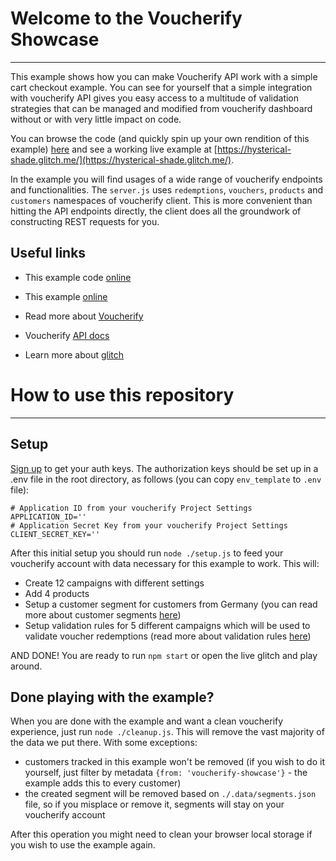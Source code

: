 # Welcome to the Voucherify Showcase

---

This example shows how you can make Voucherify API work with a simple cart checkout example. You can see for yourself that a simple integration with voucherify API gives you easy access to a multitude of validation strategies that can be managed and modified from voucherify dashboard without or with very little impact on code.

You can browse the code (and quickly spin up your own rendition of this example) [here](https://glitch.com/edit/#!/hysterical-shade) and see a working live example at [https://hysterical-shade.glitch.me/](https://hysterical-shade.glitch.me/).

In the example you will find usages of a wide range of voucherify endpoints and functionalities. The `server.js` uses `redemptions`, `vouchers`, `products` and `customers` namespaces of voucherify client. This is more convenient than hitting the API endpoints directly, the client does all the groundwork of constructing REST requests for you.

## Useful links

- This example code [online](https://glitch.com/edit/#!/hysterical-shade)
- This example [online](https://hysterical-shade.glitch.me/)

- Read more about [Voucherify](https://voucherify.io) 
- Voucherify [API docs](https://docs.voucherify.io)
- Learn more about [glitch](https://glitch.com/about/)

# How to use this repository

---

## Setup

[Sign up](http://app.voucherify.io/#/signup?plan=standard) to get your auth keys. The authorization keys should be set up in a .env file in the root directory, as follows (you can copy `env_template` to `.env` file):

```
# Application ID from your voucherify Project Settings
APPLICATION_ID=''
# Application Secret Key from your voucherify Project Settings
CLIENT_SECRET_KEY=''
```

After this initial setup you should run `node ./setup.js` to feed your voucherify account with data necessary for this example to work.
This will:
- Create 12 campaigns with different settings
- Add 4 products
- Setup a customer segment for customers from Germany (you can read more about customer segments [here](https://docs.voucherify.io/docs/customer-segments))
- Setup validation rules for 5 different campaigns which will be used to validate voucher redemptions (read more about validation rules [here](https://docs.voucherify.io/docs/validation-rules))

AND DONE! You are ready to run `npm start` or open the live glitch and play around.

## Done playing with the example?

When you are done with the example and want a clean voucherify experience, just run `node ./cleanup.js`. This will remove the vast majority of the data we put there. With some exceptions:
- customers tracked in this example won't be removed (if you wish to do it yourself, just filter by metadata `{from: 'voucherify-showcase'}` - the example adds this to every customer)
- the created segment will be removed based on `./.data/segments.json` file, so if you misplace or remove it, segments will stay on your voucherify account

After this operation you might need to clean your browser local storage if you wish to use the example again.
